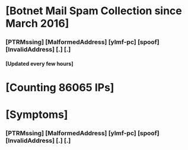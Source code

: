 # [Botnet Mail Spam Collection since March 2016]
### [PTRMssing] [MalformedAddress] [ylmf-pc] [spoof] [InvalidAddress] [.] [.]
#### [Updated every few hours]

# [Counting 86065 IPs]

# [Symptoms] 
###   [PTRMssing] [MalformedAddress] [ylmf-pc] [spoof] [InvalidAddress] [.] [.]
